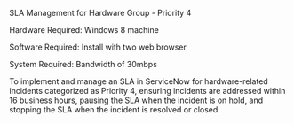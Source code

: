 SLA Management for Hardware Group - Priority 4

Hardware Required:
Windows 8 machine

Software Required:
Install with two web browser

System Required:
Bandwidth of 30mbps

To implement and manage an SLA in ServiceNow for hardware-related incidents categorized as Priority 4, ensuring incidents are addressed within 16 business hours, pausing the SLA when the incident is on hold, and stopping the SLA when the incident is resolved or closed.

